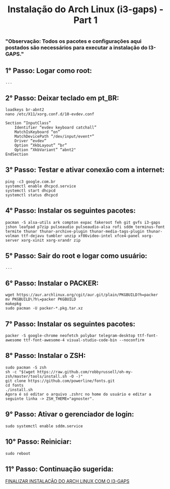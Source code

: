 # <h1 align='center'>Instalação do Arch Linux (i3-gaps) - Part 1<h1>

### "Observação: Todos os pacotes e configurações aqui postados são necessários para executar a instalação do I3-GAPS." ###

## 1° Passo: Logar como root: ##
```...```  

## 2° Passo: Deixar teclado em pt_BR: ##
```loadkeys br-abnt2```  
```nano /etc/X11/xorg.conf.d/10-evdev.conf```
```
Section “InputClass”
	Identifier “evdev keyboard catchall”
	MatchIsKeyboard “on”
	MatchDevicePath “/dev/input/event*”
	Driver “evdev”
	Option “XkbLayout” “br”
	Option “XkbVariant” “abnt2"
EndSection
```

## 3° Passo: Testar e ativar conexão com a internet: ##
```ping -c3 google.com.br```  
```systemctl enable dhcpcd.service```  
```systemctl start dhcpcd```  
```systemctl status dhcpcd```  

## 4° Passo: Instalar os seguintes pacotes: ##
```
pacman -S alsa-utils ark compton expac fakeroot feh git gvfs i3-gaps jshon leafpad p7zip pulseaudio pulseaudio-alsa rofi sddm terminus-font termite thunar thunar-archive-plugin thunar-media-tags-plugin thunar-volman ttf-dejavu tumbler unzip xf86video-intel xfce4-panel xorg-server xorg-xinit xorg-xrandr zip
```

## 5° Passo: Sair do root e logar como usuário: ##
```...```

## 6° Passo: Instalar o PACKER: ##
```wget https://aur.archlinux.org/cgit/aur.git/plain/PKGBUILD?h=packer```  
```mv PKGBUILD\?h\=packer PKGBUILD```  
```makepkg```  
```sudo pacman -U packer-*.pkg.tar.xz```  

## 7° Passo: Instalar os seguintes pacotes: ##
```
packer -S google-chrome neofetch polybar telegram-desktop ttf-font-awesome ttf-font-awesome-4 visual-studio-code-bin --noconfirm
```

## 8° Passo: Instalar o ZSH: ##
```sudo pacman -S zsh```  
```sh -c "$(wget https://raw.github.com/robbyrussell/oh-my-zsh/master/tools/install.sh -O -)"```  
```git clone https://github.com/powerline/fonts.git```  
```cd fonts```  
```./install.sh```  
```Agora é só editar o arquivo .zshrc no home do usuário e editar a seguinte linha -> ZSH_THEME="agnoster".```  

## 9° Passo: Ativar o gerenciador de login: ##
```sudo systemctl enable sddm.service```  

## 10° Passo: Reiniciar: ##
```sudo reboot```  

## 11° Passo: Continuação sugerida: ##
[FINALIZAR INSTALAÇÃO DO ARCH LINUX COM O I3-GAPS](https://github.com/jirrezdex/archlinux-i3)